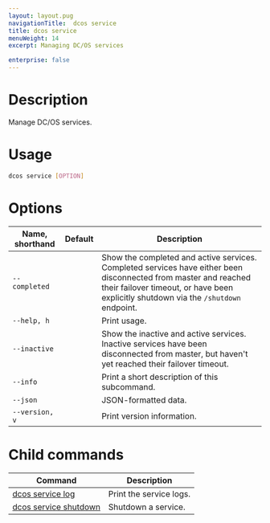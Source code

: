 ```yaml
---
layout: layout.pug
navigationTitle:  dcos service
title: dcos service
menuWeight: 14
excerpt: Managing DC/OS services

enterprise: false
---
```



# Description
Manage DC/OS services.

# Usage

```bash
dcos service [OPTION]
```

# Options

| Name, shorthand | Default | Description |
|---------|-------------|-------------|
| `--completed`   |             | Show the completed and active services. Completed services have either been disconnected from master and reached their failover timeout, or have been explicitly shutdown via the `/shutdown` endpoint. |
| `--help, h`   |             |  Print usage. |
| `--inactive`   |             | Show the inactive and active services. Inactive services have been disconnected from master, but haven't yet reached their failover timeout. |
| `--info`   |             |  Print a short description of this subcommand. |
| `--json`   |             |  JSON-formatted data. |
| `--version, v`   |             | Print version information. |

# Child commands

| Command | Description |
|---------|-------------|
| [dcos service log](/1.11/cli/command-reference/dcos-service/dcos-service-log/)   | Print the service logs. |
| [dcos service shutdown](/1.11/cli/command-reference/dcos-service/dcos-service-shutdown/)   | Shutdown a service. |
